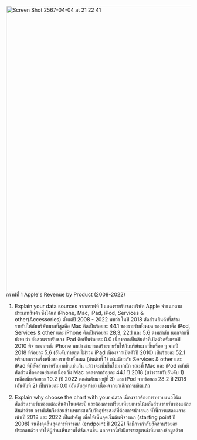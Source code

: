 <img width="777" alt="Screen Shot 2567-04-04 at 21 22 41" src="https://github.com/Anonsuksak/DADS5001/assets/148941448/b4472015-6b44-4963-aa59-f3faff955e6f">
กราฟที่ 1 Apple's Revenue by Product (2008-2022)

1) Explain your data sources
     จากกราฟที่ 1 แสดงรายรับของบริษัท Apple จำแนกตามประเภทสินค้า ซึ่งได้แก่ iPhone, Mac, iPad, iPod, Services & other(Accessories) ตั้งแต่ปี 2008 - 2022 พบว่า ในปี 2018 สัดส่วนสินค้าที่สร้างรายรับให้กับบริษัทมากที่สุดคือ Mac คิดเป็นร้อยละ 44.1 ของรายรับทั้งหมด รองลงมาคือ iPod, Services & other และ iPhone คิดเป็นร้อยละ 28.3, 22.1 และ 5.6 ตามลำดับ นอกจากนี้ยังพบว่า สัดส่วนรายรับของ iPad คิดเป็นร้อยละ 0.0 เนื่องจากเป็นสินค้าที่เปิดตัวครั้งแรกปี 2010
     พิจารณากรณี iPhone พบว่า สามารถสร้างรายรับให้กับบริษัทมากขึ้นเรื่อย ๆ จากปี 2018 ที่ร้อยละ 5.6 (อันดับท้ายสุด ไม่รวม iPad เนื่องจากเปิดตัวปี 2010) เป็นร้อยละ 52.1 หรือมากกว่าครึ่งหนึ่งของรายรับทั้งหมด (อันดับที่ 1) เช่นเดียวกับ Services & other และ iPad ที่มีสัดส่วนรายรับมากขึ้นเช่นกัน แม้ว่าจะเพิ่มขึ้นไม่มากนัก ขณะที่ Mac และ iPod กลับมีสัดส่วนที่ลดลงอย่างต่อเนื่อง ซึ่ง Mac ลดลงจากร้อยละ 44.1 ปี 2018 (สร้างรายรับอันดับ 1) เหลือเพียงร้อยละ 10.2 (ปี 2022 ตกอันดับมาอยู่ที่ 3) และ iPod จากร้อยละ 28.2 ปี 2018 (อันดับที่ 2) เป็นร้อยละ 0.0 (อันดับสุดท้าย) เนื่องจากยกเลิกการผลิตแล้ว


2) Explain why choose the chart with your data
     เนื่องจากต้องการทราบแนวโน้มสัดส่วนรายรับของแต่ละสินค้าในแต่ละปี และต้องการเปรียบเทียบแนวโน้มสัดส่วนรายรับของแต่ละสินค้าด้วย กราฟเส้นจึงค่อนข้างเหมาะสมกับวัตถุประสงค์ที่ต้องการนำเสนอ ทั้งนี้การแสดงผลจะเน้นปี 2018 และ 2022 เป็นสำคัญ เพื่อให้เห็นจุดเริ่มต้นพิจารณา (starting point ปี 2008) จนถึงจุดสิ้นสุดการพิจารณา (endpoint ปี 2022) จึงมีการกำกับสัดส่วนร้อยละประกอบด้วย ทำให้ผู้อ่านเห็นภาพได้ชัดเจนขึ้น นอกจากนี้ยังมีการระบุแหล่งที่มาของข้อมูลด้วย
